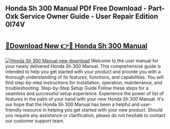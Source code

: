## Honda Sh 300 Manual PDf Free Download - Part-Oxk Service Owner Guide - User Repair Edition 0I74V

# <h2><a href="http://cf2159.oget.top/?id=Honda+Sh+300+Manual">🔗Download New 👉🔴 Honda Sh 300 Manual</a></h2>

[![Honda Sh 300 Manual new download](https://i.imgur.com/5g1atiW.png)](http://cf2159.oget.top/?id=Honda+Sh+300+Manual)
Welcome to the user manual for your newly delivered Honda Sh 300 Manual. This comprehensive guide is intended to help you get started with your product and provide you with a thorough understanding of its features, functions, and capabilities. You will find step-by-step instructions for installation, operation, maintenance, and troubleshooting. Step-by-Step Setup Guide Follow these steps for a seamless and successful setup experience. Experience the power of list of features in the palm of your hand with your new Honda Sh 300 Manual. It's our hope that the Honda Sh 300 Manual has been a helpful and user-friendly resource in helping you get started with your new product. Should you require any assistance or clarification, please do not hesitate to contact our customer support team.
